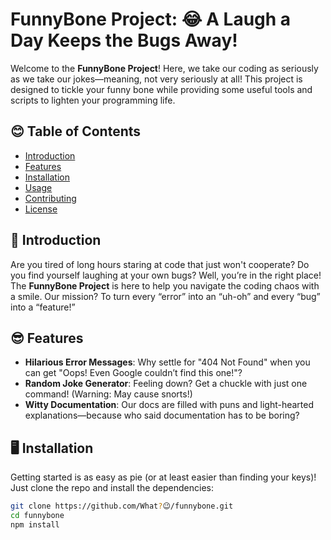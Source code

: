# FunnyBone Project: 😂 A Laugh a Day Keeps the Bugs Away! 

Welcome to the **FunnyBone Project**! Here, we take our coding as seriously as we take our jokes—meaning, not very seriously at all! This project is designed to tickle your funny bone while providing some useful tools and scripts to lighten your programming life.

## 😊 Table of Contents 
- [Introduction](#introduction)
- [Features](#features)
- [Installation](#installation)
- [Usage](#usage)
- [Contributing](#contributing)
- [License](#license)

## 📝 Introduction 

Are you tired of long hours staring at code that just won't cooperate? Do you find yourself laughing at your own bugs? Well, you’re in the right place! The **FunnyBone Project** is here to help you navigate the coding chaos with a smile. Our mission? To turn every “error” into an “uh-oh” and every “bug” into a “feature!”

## 😎 Features

- **Hilarious Error Messages**: Why settle for "404 Not Found" when you can get "Oops! Even Google couldn’t find this one!"?
- **Random Joke Generator**: Feeling down? Get a chuckle with just one command! (Warning: May cause snorts!)
- **Witty Documentation**: Our docs are filled with puns and light-hearted explanations—because who said documentation has to be boring?

## 🖥 Installation

Getting started is as easy as pie (or at least easier than finding your keys)! Just clone the repo and install the dependencies:

```bash
git clone https://github.com/What?😉/funnybone.git
cd funnybone
npm install

